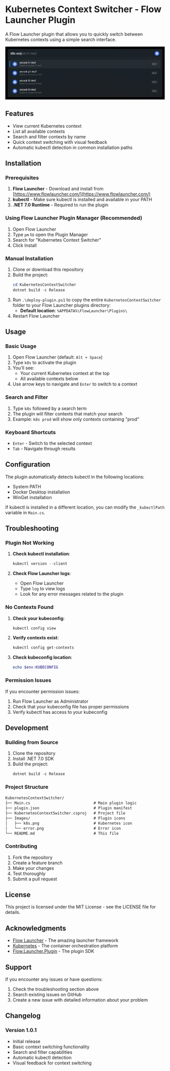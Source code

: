 # Kubernetes Context Switcher - Flow Launcher Plugin

A Flow Launcher plugin that allows you to quickly switch between Kubernetes contexts using a simple search interface.

![Screenshot](screenshot.png)

## Features

- View current Kubernetes context
- List all available contexts
- Search and filter contexts by name
- Quick context switching with visual feedback
- Automatic kubectl detection in common installation paths

## Installation

### Prerequisites

1. **Flow Launcher** - Download and install from [https://www.flowlauncher.com/](https://www.flowlauncher.com/)
2. **kubectl** - Make sure kubectl is installed and available in your PATH
3. **.NET 7.0 Runtime** - Required to run the plugin

### Using Flow Launcher Plugin Manager (Recommended)

1. Open Flow Launcher
2. Type `pm` to open the Plugin Manager
3. Search for "Kubernetes Context Switcher"
4. Click Install

### Manual Installation

1. Clone or download this repository
2. Build the project:
   ```powershell
   cd KubernetesContextSwitcher
   dotnet build -c Release
   ```
3. Run `.\deploy-plugin.ps1` to copy the entire `KubernetesContextSwitcher` folder to your Flow Launcher plugins directory:
   - **Default location**: `%APPDATA%\FlowLauncher\Plugins\`
4. Restart Flow Launcher

## Usage

### Basic Usage

1. Open Flow Launcher (default: `Alt + Space`)
2. Type `k8s` to activate the plugin
3. You'll see:
   - Your current Kubernetes context at the top
   - All available contexts below
4. Use arrow keys to navigate and `Enter` to switch to a context

### Search and Filter

1. Type `k8s` followed by a search term
2. The plugin will filter contexts that match your search
3. Example: `k8s prod` will show only contexts containing "prod"

### Keyboard Shortcuts

- `Enter` - Switch to the selected context
- `Tab` - Navigate through results

## Configuration

The plugin automatically detects kubectl in the following locations:
- System PATH
- Docker Desktop installation
- WinGet installation

If kubectl is installed in a different location, you can modify the `_kubectlPath` variable in `Main.cs`.

## Troubleshooting

### Plugin Not Working

1. **Check kubectl installation**:
   ```powershell
   kubectl version --client
   ```

2. **Check Flow Launcher logs**:
   - Open Flow Launcher
   - Type `log` to view logs
   - Look for any error messages related to the plugin

### No Contexts Found

1. **Check your kubeconfig**:
   ```powershell
   kubectl config view
   ```

2. **Verify contexts exist**:
   ```powershell
   kubectl config get-contexts
   ```

3. **Check kubeconfig location**:
   ```powershell
   echo $env:KUBECONFIG
   ```

### Permission Issues

If you encounter permission issues:
1. Run Flow Launcher as Administrator
2. Check that your kubeconfig file has proper permissions
3. Verify kubectl has access to your kubeconfig

## Development

### Building from Source

1. Clone the repository
2. Install .NET 7.0 SDK
3. Build the project:
   ```powershell
   dotnet build -c Release
   ```

### Project Structure

```
KubernetesContextSwitcher/
├── Main.cs                            # Main plugin logic
├── plugin.json                        # Plugin manifest
├── KubernetesContextSwitcher.csproj   # Project file
├── Images/                            # Plugin icons
│   ├── k8s.png                        # Kubernetes icon
│   └── error.png                      # Error icon
└── README.md                          # This file
```

### Contributing

1. Fork the repository
2. Create a feature branch
3. Make your changes
4. Test thoroughly
5. Submit a pull request

## License

This project is licensed under the MIT License - see the LICENSE file for details.

## Acknowledgments

- [Flow Launcher](https://www.flowlauncher.com/) - The amazing launcher framework
- [Kubernetes](https://kubernetes.io/) - The container orchestration platform
- [Flow.Launcher.Plugin](https://github.com/Flow-Launcher/Flow.Launcher.PluginsManifest) - The plugin SDK

## Support

If you encounter any issues or have questions:
1. Check the troubleshooting section above
2. Search existing issues on GitHub
3. Create a new issue with detailed information about your problem

## Changelog

### Version 1.0.1
- Initial release
- Basic context switching functionality
- Search and filter capabilities
- Automatic kubectl detection
- Visual feedback for context switching 